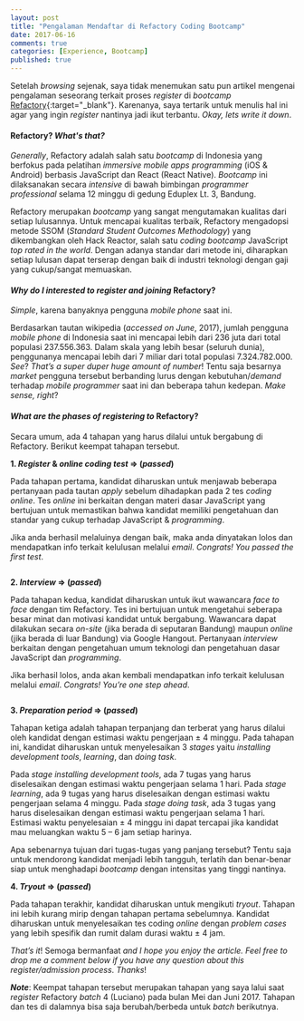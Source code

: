 ```yaml
---
layout: post
title: "Pengalaman Mendaftar di Refactory Coding Bootcamp"
date: 2017-06-16
comments: true
categories: [Experience, Bootcamp]
published: true
---
```


Setelah *browsing* sejenak, saya tidak menemukan satu pun artikel mengenai pengalaman seseorang terkait proses *register* di *bootcamp* [Refactory](https://refactory.id/){:target="_blank"}. Karenanya, saya tertarik untuk menulis hal ini agar yang ingin *register* nantinya jadi ikut terbantu. *Okay, lets write it down*.

#### Refactory? *What's that?*

*Generally*, Refactory adalah salah satu *bootcamp* di Indonesia yang berfokus pada pelatihan *immersive mobile apps programming* (iOS & Android) berbasis JavaScript dan React (React Native). *Bootcamp* ini dilaksanakan secara *intensive* di bawah bimbingan *programmer professional* selama 12 minggu di gedung Eduplex Lt. 3, Bandung.

Refactory merupakan *bootcamp* yang sangat mengutamakan kualitas dari setiap lulusannya. Untuk mencapai kualitas terbaik, Refactory mengadopsi metode SSOM (*Standard Student Outcomes Methodology*) yang dikembangkan oleh Hack Reactor, salah satu *coding bootcamp* JavaScript *top rated in the world*. Dengan adanya standar dari metode ini, diharapkan setiap lulusan dapat terserap dengan baik di industri teknologi dengan gaji yang cukup/sangat memuaskan.

#### *Why do I interested to register and joining* Refactory?

*Simple*, karena banyaknya pengguna *mobile phone* saat ini.

Berdasarkan tautan wikipedia (*accessed on June*, 2017), jumlah pengguna *mobile phone* di Indonesia saat ini mencapai lebih dari 236 juta dari total populasi 237.556.363. Dalam skala yang lebih besar (seluruh dunia), penggunanya mencapai lebih dari 7 miliar dari total populasi 7.324.782.000. *See*? *That’s a super duper huge amount of number*! Tentu saja besarnya *market* pengguna tersebut berbanding lurus dengan kebutuhan/*demand* terhadap *mobile programmer* saat ini dan beberapa tahun kedepan. *Make sense, right*?

#### *What are the phases of registering to* Refactory?

Secara umum, ada 4 tahapan yang harus dilalui untuk bergabung di Refactory. Berikut keempat tahapan tersebut.

**1. *Register* & *online coding test* => (*passed*)**

Pada tahapan pertama, kandidat diharuskan untuk menjawab beberapa pertanyaan pada tautan *apply* sebelum dihadapkan pada 2 tes *coding online*. Tes *online* ini berkaitan dengan materi dasar JavaScript yang bertujuan untuk memastikan bahwa kandidat memiliki pengetahuan dan standar yang cukup terhadap JavaScript & *programming*.

Jika anda berhasil melaluinya dengan baik, maka anda dinyatakan lolos dan mendapatkan info terkait kelulusan melalui *email*. *Congrats! You passed the first test*.

<img src="{{ '/assets/img/passing-the-first-test.png' | prepend: site.baseurl }}" alt="">

**2. *Interview* => (*passed*)**

Pada tahapan kedua, kandidat diharuskan untuk ikut wawancara *face to face* dengan tim Refactory. Tes ini bertujuan untuk mengetahui seberapa besar minat dan motivasi kandidat untuk bergabung. Wawancara dapat dilakukan secara *on-site* (jika berada di seputaran Bandung) maupun *online* (jika berada di luar Bandung) via Google Hangout. Pertanyaan *interview* berkaitan dengan pengetahuan umum teknologi dan pengetahuan dasar JavaScript dan *programming*.

Jika berhasil lolos, anda akan kembali mendapatkan info terkait kelulusan melalui *email*. *Congrats! You’re one step ahead*.

<img src="{{ '/assets/img/passing-the-second-test.png' | prepend: site.baseurl }}" alt="">

**3. *Preparation period* => (*passed*)**

Tahapan ketiga adalah tahapan terpanjang dan terberat yang harus dilalui oleh kandidat dengan estimasi waktu pengerjaan ± 4 minggu. Pada tahapan ini, kandidat diharuskan untuk menyelesaikan 3 *stages* yaitu *installing development tools*, *learning*, dan *doing task*.

Pada *stage installing development tools*, ada 7 tugas yang harus diselesaikan dengan estimasi waktu pengerjaan selama 1 hari. Pada *stage learning*, ada 9 tugas yang harus diselesaikan dengan estimasi waktu pengerjaan selama 4 minggu. Pada *stage doing task*, ada 3 tugas yang harus diselesaikan dengan estimasi waktu pengerjaan selama 1 hari. Estimasi waktu penyelesaian ± 4 minggu ini dapat tercapai jika kandidat mau meluangkan waktu 5 – 6 jam setiap harinya.

Apa sebenarnya tujuan dari tugas-tugas yang panjang tersebut? Tentu saja untuk mendorong kandidat menjadi lebih tangguh, terlatih dan benar-benar siap untuk menghadapi *bootcamp* dengan intensitas yang tinggi nantinya.

**4. *Tryout* => (*passed*)**

Pada tahapan terakhir, kandidat diharuskan untuk mengikuti *tryout*. Tahapan ini lebih kurang mirip dengan tahapan pertama sebelumnya. Kandidat diharuskan untuk menyelesaikan tes coding *online* dengan *problem cases* yang lebih spesifik dan rumit dalam durasi waktu ± 4 jam.

*That’s it*! Semoga bermanfaat *and I hope you enjoy the article. Feel free to drop me a comment below if you have any question about this register/admission process*. *Thanks*!

***Note***: Keempat tahapan tersebut merupakan tahapan yang saya lalui saat *register* Refactory *batch* 4 (Luciano) pada bulan Mei dan Juni 2017. Tahapan dan tes di dalamnya bisa saja berubah/berbeda untuk *batch* berikutnya.
